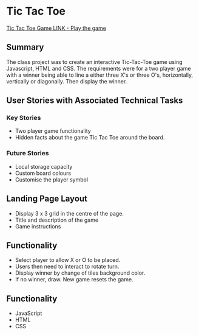 
# Tic Tac Toe

[Tic Tac Toe Game LINK - Play the game](https://mchippendale.github.io/Tic-Tac-Toe-Game/)

## Summary

The class project was to create an interactive Tic-Tac-Toe game using Javascript, HTML and CSS. The requirements were for a two player game with a winner being able to line a either three X's or three O's, horizontally, vertically or diagonally. Then display the winner. 

## User Stories with Associated Technical Tasks

### Key Stories

* Two player game functionality 
* Hidden facts about the game Tic Tac Toe around the board. 

### Future Stories 

* Local storage capacity 
* Custom board colours 
* Customise the player symbol 

## Landing Page Layout 

* Display 3 x 3 grid in the centre of the page. 
* Title and description of the game
* Game instructions

## Functionality 

* Select player to allow X or O to be placed. 
* Users then need to interact to rotate turn. 
* Display winner by change of tiles background color. 
* If no winner, draw. New game resets the game. 

## Functionality 

* JavaScript
* HTML
* CSS
